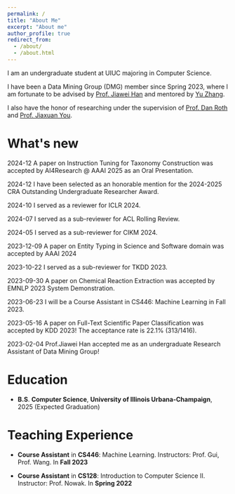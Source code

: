 ```yaml
---
permalink: /
title: "About Me"
excerpt: "About me"
author_profile: true
redirect_from: 
  - /about/
  - /about.html
---
```


I am an undergraduate student at UIUC majoring in Computer Science.

I have been a Data Mining Group (DMG) member since Spring 2023, where I am fortunate to be advised by [Prof. Jiawei Han](http://hanj.cs.illinois.edu/) and mentored by [Yu Zhang](https://yuzhimanhua.github.io/). 

I also have the honor of researching under the supervision of [Prof. Dan Roth](https://www.seas.upenn.edu/~danroth/) and [Prof. Jiaxuan You](https://cs.stanford.edu/people/jiaxuan/). 

What's new
======
2024-12 A paper on Instruction Tuning for Taxonomy Construction was accepted by AI4Research @ AAAI 2025 as an Oral Presentation.

2024-12 I have been selected as an honorable mention for the 2024-2025 CRA Outstanding Undergraduate Researcher Award.

2024-10 I served as a reviewer for ICLR 2024. 

2024-07 I served as a sub-reviewer for ACL Rolling Review. 

2024-05 I served as a sub-reviewer for CIKM 2024. 

2023-12-09 A paper on Entity Typing in Science and Software domain was accepted by AAAI 2024

2023-10-22 I served as a sub-reviewer for TKDD 2023.

2023-09-30 A paper on Chemical Reaction Extraction was accepted by EMNLP 2023 System Demonstration.

2023-06-23 I will be a Course Assistant in CS446: Machine Learning in Fall 2023.

2023-05-16 A paper on Full-Text Scientific Paper Classification was accepted by KDD 2023! The acceptance rate is 22.1% (313/1416).

2023-02-04 Prof.Jiawei Han accepted me as an undergraduate Research Assistant of Data Mining Group! 


Education
======
* **B.S**. **Computer Science**,
  **University of Illinois Urbana-Champaign**, 2025 (Expected Graduation)

Teaching Experience
======

* **Course Assistant** in **CS446**: Machine Learning. Instructors: Prof. Gui, Prof. Wang. In **Fall 2023**

* **Course Assistant** in **CS128**: Introduction to Computer Science II. Instructor: Prof. Nowak. In **Spring 2022**

